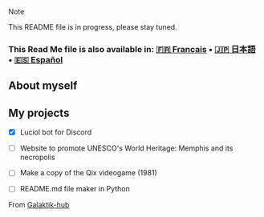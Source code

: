 > [!NOTE]
> This README file is in progress, please stay tuned.


### This Read Me file is also available in: [🇫🇷 Français](README_fr.md) • [🇯🇵 日本語](README_jp.md) • [🇪🇸 Español](README_es.md)

## About myself



## My projects

- [x] Luciol bot for Discord
- [ ] Website to promote UNESCO's World Heritage: Memphis and its necropolis
- [ ] Make a copy of the Qix videogame (1981)
- [ ] README.md file maker in Python


<!-- [![Les Stats GitHub de Anurag](https://github-readme-stats.vercel.app/api?username=Galaktik-hub)](https://github.com/anuraghazra/github-readme-stats) -->

From [Galaktik-hub](https://github.com/Galaktik-hub)
